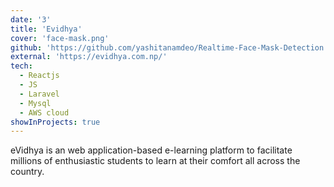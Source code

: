 ```yaml
---
date: '3'
title: 'Evidhya'
cover: 'face-mask.png'
github: 'https://github.com/yashitanamdeo/Realtime-Face-Mask-Detection'
external: 'https://evidhya.com.np/'
tech:
  - Reactjs
  - JS
  - Laravel
  - Mysql
  - AWS cloud
showInProjects: true
---
```


eVidhya is an web application-based e-learning platform to facilitate millions of enthusiastic students to learn at their comfort all across the country.

